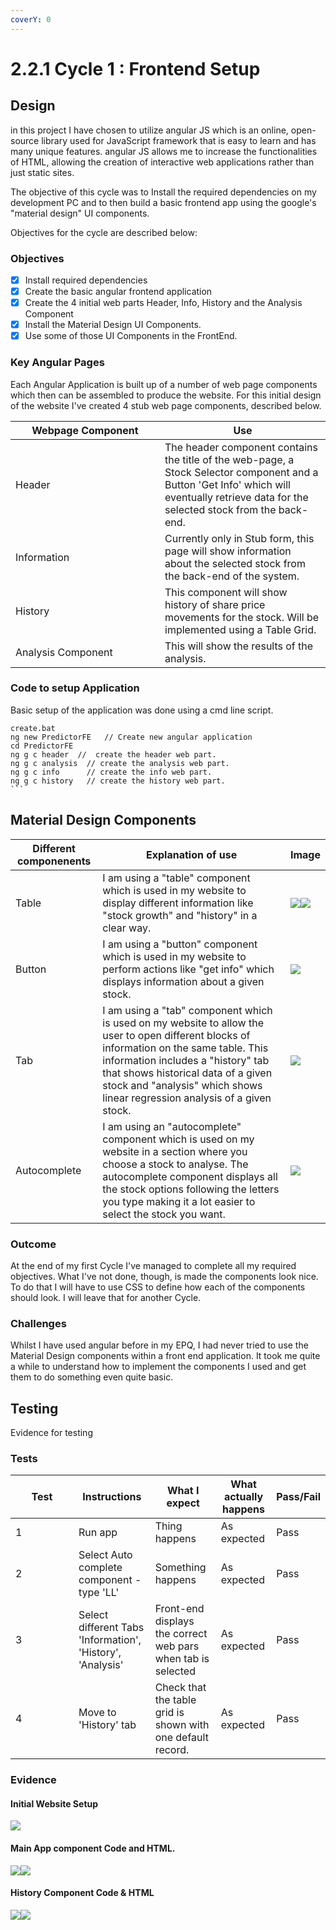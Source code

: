 ```yaml
---
coverY: 0
---
```


# 2.2.1 Cycle 1 : Frontend Setup

## Design



in this project I have chosen to utilize angular JS which is an online, open-source library used for JavaScript framework that is easy to learn and has many unique features. angular JS allows me to increase the functionalities of HTML, allowing the creation of interactive web applications rather than just static sites.

The objective of this cycle was to Install the required dependencies on my development PC and to then build a basic frontend app using the google's "material design" UI components.&#x20;

Objectives for the cycle are described below:

### Objectives

* [x] Install required dependencies
* [x] Create the basic angular frontend application
* [x] Create the 4 initial web parts  Header, Info,  History and the Analysis Component
* [x] Install the Material Design UI Components.
* [x] Use some of those UI Components in the FrontEnd.

### Key Angular Pages&#x20;

Each Angular Application is built up of a number of web page components which then can be assembled to produce the website. For this initial design of the website I've created 4 stub web page components, described below.



<table><thead><tr><th width="223">Webpage Component</th><th>Use</th></tr></thead><tbody><tr><td>Header </td><td>The header component contains the title of the web-page, a Stock Selector component and a Button 'Get Info' which will eventually retrieve data for the selected stock from the back-end.</td></tr><tr><td>Information</td><td>Currently only in Stub form, this page will show information about the selected stock from the back-end of the system.</td></tr><tr><td>History</td><td>This component will show history of share price movements for the stock. Will be implemented using a Table Grid.</td></tr><tr><td>Analysis Component</td><td>This will show the results of the analysis.</td></tr></tbody></table>

### Code to setup Application

Basic setup of the application was done using a cmd line script.

````
create.bat
ng new PredictorFE   // Create new angular application
cd PredictorFE 
ng g c header  //  create the header web part.
ng g c analysis  // create the analysis web part.
ng g c info      // create the info web part.
ng g c history   // create the history web part.
```
````

## Material Design Components



| Different componenents | Explanation of use                                                                                                                                                                                                                                                                                  | Image                                                            |
| ---------------------- | --------------------------------------------------------------------------------------------------------------------------------------------------------------------------------------------------------------------------------------------------------------------------------------------------- | ---------------------------------------------------------------- |
| Table                  | I am using a "table" component which is used in my website to display different information like "stock growth" and "history" in a clear way.                                                                                                                                                       | ![](broken-reference)![](<../../.gitbook/assets/image (10).png>) |
| Button                 | I am using a "button" component which is used in my website to perform actions like "get info" which displays information about a given stock.                                                                                                                                                      | ![](<../../.gitbook/assets/image (1) (1).png>)                   |
| Tab                    | I am using a "tab" component which is used on my website to allow the user to open different blocks of information on the same table. This information includes a "history" tab that shows historical data of a given stock and "analysis" which shows linear regression analysis of a given stock. | ![](<../../.gitbook/assets/image (5).png>)                       |
| Autocomplete           | I am using an "autocomplete" component which is used on my website in a section where you choose a stock to analyse. The autocomplete component displays all the stock options following the letters you type making it a lot easier to select the stock you want.                                  | ![](<../../.gitbook/assets/image (2) (1).png>)                   |



### Outcome

At the end of my first Cycle I've managed to complete all my required objectives. What I've not done, though, is made the components look nice. To do that I will have to use CSS to define how each of the components should look. I will leave that for another Cycle.



### Challenges

Whilst I have used angular before in my EPQ, I had never tried to use the Material Design components within a front end application. It took me quite a while to understand how to implement the components I used and get them to do something even quite basic.

## Testing

Evidence for testing

### Tests

<table><thead><tr><th width="85">Test</th><th>Instructions</th><th>What I expect</th><th>What actually happens</th><th>Pass/Fail</th></tr></thead><tbody><tr><td>1</td><td>Run app</td><td>Thing happens</td><td>As expected</td><td>Pass</td></tr><tr><td>2</td><td>Select Auto complete component - type 'LL'</td><td>Something happens</td><td>As expected</td><td>Pass</td></tr><tr><td>3</td><td>Select different Tabs 'Information', 'History', 'Analysis'</td><td>Front-end displays the correct web pars when tab is selected</td><td>As expected</td><td>Pass</td></tr><tr><td>4</td><td>Move to 'History' tab</td><td>Check that the table grid is shown with one default record.</td><td>As expected</td><td>Pass</td></tr></tbody></table>

### Evidence

#### Initial Website Setup

![](../../.gitbook/assets/image.png)

#### Main App component Code and HTML.

![](<../../.gitbook/assets/image (1).png>)![](<../../.gitbook/assets/image (2).png>)



#### History Component Code & HTML

![](<../../.gitbook/assets/image (3).png>)![](<../../.gitbook/assets/image (4).png>)
